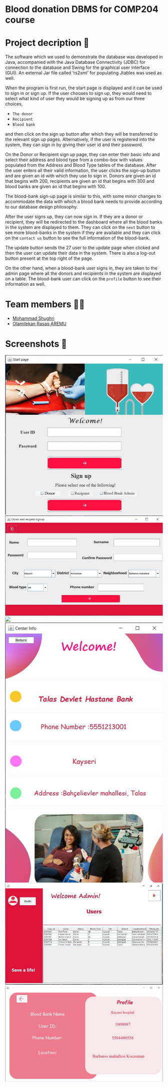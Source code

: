 # Blood donation DBMS for COMP204 course 

# Project decription 📃

The software which we used to demonstrate the database was developed in Java, accompanied with the Java Database Connectivity (JDBC) for connection to the database and Swing for the graphical user interface (GUI). 
An external Jar file called ‘rs2xml’ for populating Jtables was used as well.

When the program is first run, the start page is displayed and it can be used to sign in or sign up.
If the user chooses to sign up, they would need to select what kind of user they would be signing up as from our three choices, 
- `The donor`
- `Recipient`
- `Blood bank`


and then click on the sign up button after which they will be transferred to the relevant sign up pages.
Alternatively, if the user is registered into the system, they can sign in by giving their user id and their password.

On the Donor or Recipient sign up page, they can enter their basic info and select their address and blood type from a combo-box with values populated from the Address and Blood Type tables of the database.
After the user enters all their valid information, the user clicks the sign-up button and are given an id with which they use to sign in. Donors are given an id that begins with 200, recipients are given an id that begins with 300 and blood banks are given an id that begins with 100. 

The blood-bank sign-up page is similar to this, with some minor changes to accommodate the data with which a blood bank needs to provide according to our database design philosophy.

After the user signs up, they can now sign in. If they are a donor or recipient, they will be redirected to the dashboard where all the blood banks in the system are displayed to them. They can click on the `next` button to see more blood-banks in the system if they are available and they can click on the `contact us` button to see the full information of the blood-bank. 

The update button sends the 27 user to the update page when clicked and then the user can update their data in the system. There is also a log-out button present at the top right of the page.

On the other hand, when a blood-bank user signs in, they are taken to the admin page where all the donors and recipients in the system are displayed on a table. The blood-bank user can click on the `profile` button to see their information as well.

# Team members 👨‍💻
- [Mohammad Shughri](https://github.com/MXS11)
- [Olamilekan Rasaq AREMU](https://github.com/Areezy)

# Screenshots 📸

![](screenshot/1.jpg)
![](screenshot/2.jpg)
![](screenshot/3.jpg)
![](screenshot/4.jpg)
![](screenshot/5.jpg)
![](screenshot/6.jpg)
